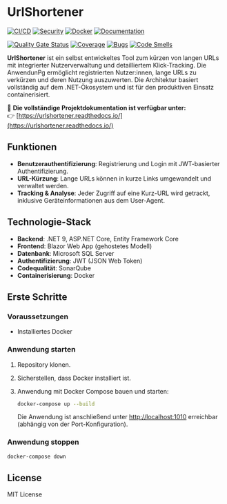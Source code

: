 # UrlShortener

[![CI/CD](https://github.com/SimonLiebers-Dev/UrlShortener/actions/workflows/cicd.yml/badge.svg?branch=main)](https://github.com/SimonLiebers-Dev/UrlShortener/actions/workflows/cicd.yml)
[![Security](https://github.com/SimonLiebers-Dev/UrlShortener/actions/workflows/security.yml/badge.svg?branch=main)](https://github.com/SimonLiebers-Dev/UrlShortener/actions/workflows/security.yml)
[![Docker](https://github.com/SimonLiebers-Dev/UrlShortener/actions/workflows/docker.yml/badge.svg?branch=main)](https://github.com/SimonLiebers-Dev/UrlShortener/actions/workflows/docker.yml)
[![Documentation](https://github.com/SimonLiebers-Dev/UrlShortener/actions/workflows/docs.yml/badge.svg?branch=main)](https://github.com/SimonLiebers-Dev/UrlShortener/actions/workflows/docs.yml)

[![Quality Gate Status](https://sonarcloud.io/api/project_badges/measure?project=SimonLiebers-Dev_UrlShortener&metric=alert_status)](https://sonarcloud.io/summary/new_code?id=SimonLiebers-Dev_UrlShortener)
[![Coverage](https://sonarcloud.io/api/project_badges/measure?project=SimonLiebers-Dev_UrlShortener&metric=coverage)](https://sonarcloud.io/summary/new_code?id=SimonLiebers-Dev_UrlShortener)
[![Bugs](https://sonarcloud.io/api/project_badges/measure?project=SimonLiebers-Dev_UrlShortener&metric=bugs)](https://sonarcloud.io/summary/new_code?id=SimonLiebers-Dev_UrlShortener)
[![Code Smells](https://sonarcloud.io/api/project_badges/measure?project=SimonLiebers-Dev_UrlShortener&metric=code_smells)](https://sonarcloud.io/summary/new_code?id=SimonLiebers-Dev_UrlShortener)

**UrlShortener** ist ein selbst entwickeltes Tool zum kürzen von langen URLs mit integrierter Nutzerverwaltung und detailliertem Klick-Tracking. Die AnwendunPg ermöglicht registrierten Nutzer:innen, lange URLs zu verkürzen und deren Nutzung auszuwerten. Die Architektur basiert vollständig auf dem .NET-Ökosystem und ist für den produktiven Einsatz containerisiert.

📄 **Die vollständige Projektdokumentation ist verfügbar unter:**  
👉 [https://urlshortener.readthedocs.io/](https://urlshortener.readthedocs.io/)

## Funktionen

- **Benutzerauthentifizierung**: Registrierung und Login mit JWT-basierter Authentifizierung.
- **URL-Kürzung**: Lange URLs können in kurze Links umgewandelt und verwaltet werden.
- **Tracking & Analyse**: Jeder Zugriff auf eine Kurz-URL wird getrackt, inklusive Geräteinformationen aus dem User-Agent.

## Technologie-Stack

- **Backend**: .NET 9, ASP.NET Core, Entity Framework Core
- **Frontend**: Blazor Web App (gehostetes Modell)
- **Datenbank**: Microsoft SQL Server
- **Authentifizierung**: JWT (JSON Web Token)
- **Codequalität**: SonarQube
- **Containerisierung**: Docker

## Erste Schritte

### Voraussetzungen

- Installiertes Docker

### Anwendung starten

1. Repository klonen.
2. Sicherstellen, dass Docker installiert ist.
3. Anwendung mit Docker Compose bauen und starten:

   ```bash
   docker-compose up --build
   ```

   Die Anwendung ist anschließend unter [http://localhost:1010](http://localhost:1010) erreichbar (abhängig von der Port-Konfiguration).

### Anwendung stoppen

```bash
docker-compose down
```

## License
MIT License